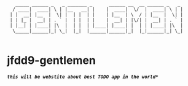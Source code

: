 <p align = "center">

```
   _____ ______ _   _ _______ _      ______ __  __ ______ _   _ 
  / ____|  ____| \ | |__   __| |    |  ____|  \/  |  ____| \ | |
 | |  __| |__  |  \| |  | |  | |    | |__  | \  / | |__  |  \| |
 | | |_ |  __| | . ` |  | |  | |    |  __| | |\/| |  __| | . ` |
 | |__| | |____| |\  |  | |  | |____| |____| |  | | |____| |\  |
  \_____|______|_| \_|  |_|  |______|______|_|  |_|______|_| \_|
                                                                
```

# jfdd9-gentlemen

**_`this will be webstite about best TODO app in the world*`_**

</p>